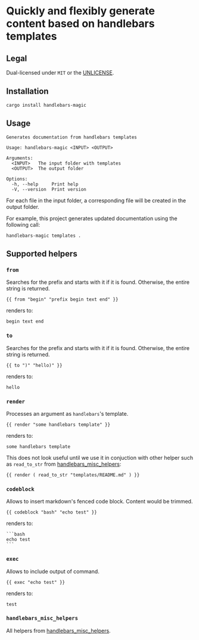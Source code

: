# Quickly and flexibly generate content based on handlebars templates

## Legal

Dual-licensed under `MIT` or the [UNLICENSE](http://unlicense.org/).

## Installation

    cargo install handlebars-magic

## Usage

```
Generates documentation from handlebars templates

Usage: handlebars-magic <INPUT> <OUTPUT>

Arguments:
  <INPUT>   The input folder with templates
  <OUTPUT>  The output folder

Options:
  -h, --help     Print help
  -V, --version  Print version

```

For each file in the input folder, a corresponding file will be created in the output folder.

For example, this project generates updated documentation using the following call:

```
handlebars-magic templates .
```

## Supported helpers

### `from`

Searches for the prefix and starts with it if it is found. Otherwise, the entire string is returned.

    {{ from "begin" "prefix begin text end" }}

renders to:

    begin text end

### `to`

Searches for the prefix and starts with it if it is found. Otherwise, the entire string is returned.

    {{ to ")" "hello)" }}

renders to:

    hello

### `render`

Processes an argument as `handlebars`'s template.

    {{ render "some handlebars template" }}

renders to:

    some handlebars template

This does not look useful until we use it in conjuction with other helper such as `read_to_str` from [handlebars_misc_helpers](https://crates.io/crates/handlebars_misc_helpers):

    {{ render ( read_to_str "templates/README.md" ) }}

### `codeblock`

Allows to insert markdown's fenced code block. Content would be trimmed.

    {{ codeblock "bash" "echo test" }}

renders to:

    ```bash
    echo test
    ```

### `exec`

Allows to include output of command.

    {{ exec "echo test" }}

renders to:

    test

### `handlebars_misc_helpers`

All helpers from [handlebars_misc_helpers](https://crates.io/crates/handlebars_misc_helpers).